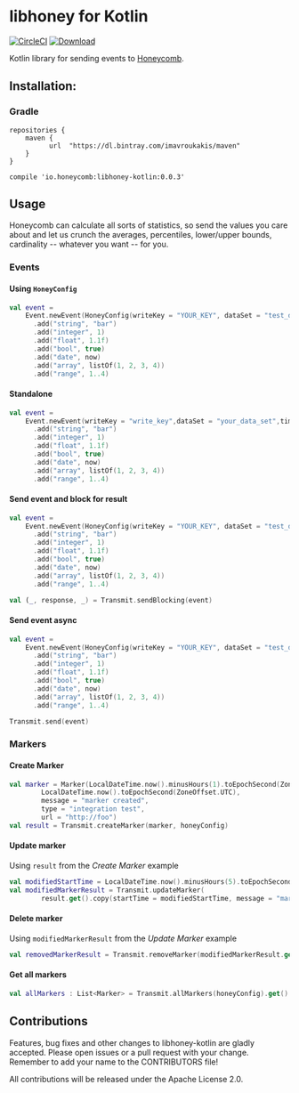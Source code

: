 # libhoney for Kotlin

[![CircleCI](https://circleci.com/gh/imavroukakis/libhoney-kotlin.svg?style=shield)](https://circleci.com/gh/imavroukakis/libhoney-kotlin)
[ ![Download](https://api.bintray.com/packages/imavroukakis/maven/libhoney-kotlin/images/download.svg?version=0.0.3) ](https://bintray.com/imavroukakis/maven/libhoney-kotlin/0.0.3/link)

Kotlin library for sending events to [Honeycomb](https://honeycomb.io).

## Installation:

### Gradle
```
repositories {
    maven {
          url  "https://dl.bintray.com/imavroukakis/maven"
    }
}

compile 'io.honeycomb:libhoney-kotlin:0.0.3'
```


## Usage

Honeycomb can calculate all sorts of statistics, so send the values you care about and let us crunch the averages, percentiles, lower/upper bounds, cardinality -- whatever you want -- for you.

### Events
#### Using `HoneyConfig`
```kotlin
val event =
    Event.newEvent(HoneyConfig(writeKey = "YOUR_KEY", dataSet = "test_data"), LocalDateTime.now())
      .add("string", "bar")
      .add("integer", 1)
      .add("float", 1.1f)
      .add("bool", true)
      .add("date", now)
      .add("array", listOf(1, 2, 3, 4))
      .add("range", 1..4)
```
#### Standalone
```kotlin
val event =
    Event.newEvent(writeKey = "write_key",dataSet = "your_data_set",timeStamp = LocalDateTime.now())
      .add("string", "bar")
      .add("integer", 1)
      .add("float", 1.1f)
      .add("bool", true)
      .add("date", now)
      .add("array", listOf(1, 2, 3, 4))
      .add("range", 1..4)
```


#### Send event and block for result
```kotlin
val event =
    Event.newEvent(HoneyConfig(writeKey = "YOUR_KEY", dataSet = "test_data"), LocalDateTime.now())
      .add("string", "bar")
      .add("integer", 1)
      .add("float", 1.1f)
      .add("bool", true)
      .add("date", now)
      .add("array", listOf(1, 2, 3, 4))
      .add("range", 1..4)

val (_, response, _) = Transmit.sendBlocking(event)
```

#### Send event async
```kotlin
val event =
    Event.newEvent(HoneyConfig(writeKey = "YOUR_KEY", dataSet = "test_data"), LocalDateTime.now())
      .add("string", "bar")
      .add("integer", 1)
      .add("float", 1.1f)
      .add("bool", true)
      .add("date", now)
      .add("array", listOf(1, 2, 3, 4))
      .add("range", 1..4)

Transmit.send(event)
```

### Markers
#### Create Marker
```kotlin
val marker = Marker(LocalDateTime.now().minusHours(1).toEpochSecond(ZoneOffset.UTC),
        LocalDateTime.now().toEpochSecond(ZoneOffset.UTC),
        message = "marker created",
        type = "integration test",
        url = "http://foo")
val result = Transmit.createMarker(marker, honeyConfig)
```
#### Update marker
Using `result` from the _Create Marker_ example
```kotlin
val modifiedStartTime = LocalDateTime.now().minusHours(5).toEpochSecond(ZoneOffset.UTC)
val modifiedMarkerResult = Transmit.updateMarker(
        result.get().copy(startTime = modifiedStartTime, message = "marker updated"), honeyConfig)
```
#### Delete marker
Using `modifiedMarkerResult` from the _Update Marker_ example
```kotlin
val removedMarkerResult = Transmit.removeMarker(modifiedMarkerResult.get(), honeyConfig)
```
#### Get all markers
```kotlin
val allMarkers : List<Marker> = Transmit.allMarkers(honeyConfig).get()
```
## Contributions

Features, bug fixes and other changes to libhoney-kotlin are gladly accepted. Please
open issues or a pull request with your change. Remember to add your name to the
CONTRIBUTORS file!

All contributions will be released under the Apache License 2.0.

